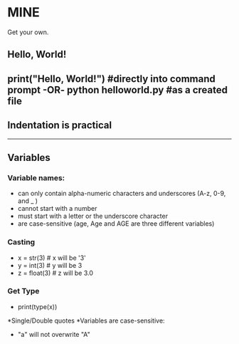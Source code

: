 # MINE #
Get your own.

## Hello, World! ##
  print("Hello, World!") #directly into command prompt
 -OR-
  python helloworld.py #as a created file
----------------------------------------
## Indentation is practical ##
----------------------------------------
## Variables ##
### Variable names: ###
  * can only contain alpha-numeric characters and underscores (A-z, 0-9, and _ )
  * cannot start with a number
  * must start with a letter or the underscore character
  * are case-sensitive (age, Age and AGE are three different variables)
### Casting ###
  * x = str(3)    # x will be '3'
  * y = int(3)    # y will be 3
  * z = float(3)  # z will be 3.0

### Get Type ### 
  * print(type(x))

*Single/Double quotes
*Variables are case-sensitive:
  * "a" will not overwrite "A"
